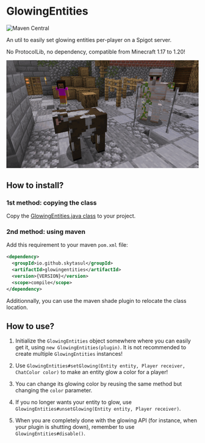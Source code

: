 # GlowingEntities

![Maven Central](https://img.shields.io/maven-central/v/io.github.skytasul/glowingentities)

An util to easily set glowing entities per-player on a Spigot server.

No ProtocolLib, no dependency, compatible from Minecraft 1.17 to 1.20!

![Glowing entities animation](demo.gif)

## How to install?
### 1st method: copying the class
Copy the [GlowingEntities.java class](src/main/java/fr/skytasul/glowingentities/GlowingEntities.java) to your project.

### 2nd method: using maven
Add this requirement to your maven `pom.xml` file:

```xml
<dependency>
  <groupId>io.github.skytasul</groupId>
  <artifactId>glowingentities</artifactId>
  <version>{VERSION}</version>
  <scope>compile</scope>
</dependency>
```
Additionnally, you can use the maven shade plugin to relocate the class location.

## How to use?
1. Initialize the `GlowingEntities` object somewhere where you can easily get it, using `new GlowingEntities(plugin)`.
It is not recommended to create multiple `GlowingEntities` instances!

2. Use `GlowingEntities#setGlowing(Entity entity, Player receiver, ChatColor color)` to make an entity glow a color for a player!

3. You can change its glowing color by reusing the same method but changing the `color` parameter.

4. If you no longer wants your entity to glow, use `GlowingEntities#unsetGlowing(Entity entity, Player receiver)`.

5. When you are completely done with the glowing API (for instance, when your plugin is shutting down), remember to use `GlowingEntities#disable()`.